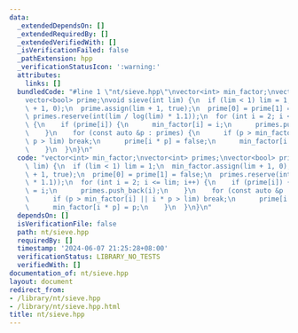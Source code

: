 ```yaml
---
data:
  _extendedDependsOn: []
  _extendedRequiredBy: []
  _extendedVerifiedWith: []
  _isVerificationFailed: false
  _pathExtension: hpp
  _verificationStatusIcon: ':warning:'
  attributes:
    links: []
  bundledCode: "#line 1 \"nt/sieve.hpp\"\nvector<int> min_factor;\nvector<int> primes;\n\
    vector<bool> prime;\nvoid sieve(int lim) {\n  if (lim < 1) lim = 1;\n  min_factor.assign(lim\
    \ + 1, 0);\n  prime.assign(lim + 1, true);\n  prime[0] = prime[1] = false;\n \
    \ primes.reserve(int(lim / log(lim) * 1.1));\n  for (int i = 2; i <= lim; i++)\
    \ {\n    if (prime[i]) {\n      min_factor[i] = i;\n      primes.push_back(i);\n\
    \    }\n    for (const auto &p : primes) {\n      if (p > min_factor[i] || i *\
    \ p > lim) break;\n      prime[i * p] = false;\n      min_factor[i * p] = p;\n\
    \    }\n  }\n}\n"
  code: "vector<int> min_factor;\nvector<int> primes;\nvector<bool> prime;\nvoid sieve(int\
    \ lim) {\n  if (lim < 1) lim = 1;\n  min_factor.assign(lim + 1, 0);\n  prime.assign(lim\
    \ + 1, true);\n  prime[0] = prime[1] = false;\n  primes.reserve(int(lim / log(lim)\
    \ * 1.1));\n  for (int i = 2; i <= lim; i++) {\n    if (prime[i]) {\n      min_factor[i]\
    \ = i;\n      primes.push_back(i);\n    }\n    for (const auto &p : primes) {\n\
    \      if (p > min_factor[i] || i * p > lim) break;\n      prime[i * p] = false;\n\
    \      min_factor[i * p] = p;\n    }\n  }\n}\n"
  dependsOn: []
  isVerificationFile: false
  path: nt/sieve.hpp
  requiredBy: []
  timestamp: '2024-06-07 21:25:28+08:00'
  verificationStatus: LIBRARY_NO_TESTS
  verifiedWith: []
documentation_of: nt/sieve.hpp
layout: document
redirect_from:
- /library/nt/sieve.hpp
- /library/nt/sieve.hpp.html
title: nt/sieve.hpp
---
```

